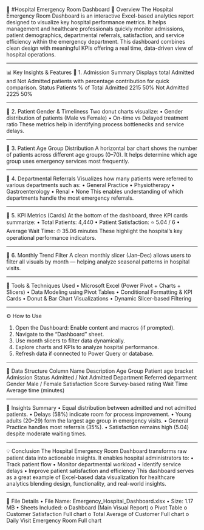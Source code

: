 🏥 #Hospital Emergency Room Dashboard
📘 Overview
The Hospital Emergency Room Dashboard is an interactive Excel-based analytics report designed to visualize key hospital performance metrics.
It helps management and healthcare professionals quickly monitor admissions, patient demographics, departmental referrals, satisfaction, and service efficiency within the emergency department.
This dashboard combines clean design with meaningful KPIs  offering a real time, data-driven view of hospital operations.
________________________________________
📊 Key Insights & Features
🔹 1. Admission Summary
Displays total Admitted and Not Admitted patients with percentage contribution for quick comparison.
Status	Patients	% of Total
Admitted	2215	50%
Not Admitted	2225	50%
________________________________________
🔹 2. Patient Gender & Timeliness
Two donut charts visualize:
•	Gender distribution of patients (Male vs Female)
•	On-time vs Delayed treatment ratio
These metrics help in identifying process bottlenecks and service delays.
________________________________________
🔹 3. Patient Age Group Distribution
A horizontal bar chart shows the number of patients across different age groups (0–70).
It helps determine which age group uses emergency services most frequently.
________________________________________
🔹 4. Departmental Referrals
Visualizes how many patients were referred to various departments such as:
•	General Practice
•	Physiotherapy
•	Gastroenterology
•	Renal
•	None
This enables understanding of which departments handle the most emergency referrals.
________________________________________
🔹 5. KPI Metrics (Cards)
At the bottom of the dashboard, three KPI cards summarize:
•	Total Patients: 4,440
•	Patient Satisfaction: ⭐ 5.04 / 6
•	Average Wait Time: ⏱ 35.06 minutes
These highlight the hospital’s key operational performance indicators.
________________________________________
🔹 6. Monthly Trend Filter
A clean monthly slicer (Jan–Dec) allows users to filter all visuals by month — helping analyze seasonal patterns in hospital visits.
________________________________________
🧠 Tools & Techniques Used
•	Microsoft Excel (Power Pivot + Charts + Slicers)
•	Data Modeling using Pivot Tables
•	Conditional Formatting & KPI Cards
•	Donut & Bar Chart Visualizations
•	Dynamic Slicer-based Filtering
________________________________________
⚙️ How to Use
1.	Open the Dashboard: Enable content and macros (if prompted).
2.	Navigate to the “Dashboard” sheet.
3.	Use month slicers to filter data dynamically.
4.	Explore charts and KPIs to analyze hospital performance.
5.	Refresh data if connected to Power Query or database.
________________________________________
🧩 Data Structure
Column Name	Description
Age Group	Patient age bracket
Admission Status	Admitted / Not Admitted
Department	Referred department
Gender	Male / Female
Satisfaction Score	Survey-based rating
Wait Time	Average time (minutes)
________________________________________
🧾 Insights Summary
•	Equal distribution between admitted and not admitted patients.
•	Delays (58%) indicate room for process improvement.
•	Young adults (20–29) form the largest age group in emergency visits.
•	General Practice handles most referrals (35%).
•	Satisfaction remains high (5.04) despite moderate waiting times.
________________________________________
💡 Conclusion
The Hospital Emergency Room Dashboard transforms raw patient data into actionable insights.
It enables hospital administrators to:
•	Track patient flow
•	Monitor departmental workload
•	Identify service delays
•	Improve patient satisfaction and efficiency
This dashboard serves as a great example of Excel-based data visualization for healthcare analytics blending design, functionality, and real-world insights.
________________________________________
📁 File Details
•	File Name: Emergency_Hospital_Dashboard.xlsx
•	Size: 1.17 MB
•	Sheets Included:
o	Dashboard (Main Visual Report)
o	Pivot Table
o	Customer Satisfaction Full chart
o	Total Average of Customer Full chart
o	Daily Visit Emergency Room Full chart
